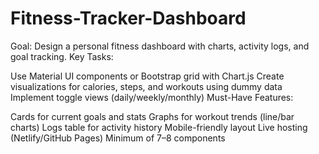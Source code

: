 # Fitness-Tracker-Dashboard


Goal: Design a personal fitness dashboard with charts, activity logs, and goal tracking.
Key Tasks:

Use Material UI components or Bootstrap grid with Chart.js
Create visualizations for calories, steps, and workouts using dummy data
Implement toggle views (daily/weekly/monthly)
Must-Have Features:

Cards for current goals and stats
Graphs for workout trends (line/bar charts)
Logs table for activity history
Mobile-friendly layout
Live hosting (Netlify/GitHub Pages)
Minimum of 7–8 components
